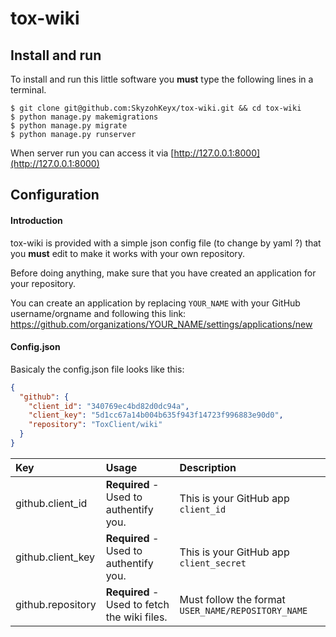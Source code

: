 # tox-wiki

## Install and run
To install and run this little software you **must** type the following lines in a terminal.

```console
$ git clone git@github.com:SkyzohKeyx/tox-wiki.git && cd tox-wiki
$ python manage.py makemigrations
$ python manage.py migrate
$ python manage.py runserver
```

When server run you can access it via [http://127.0.0.1:8000](http://127.0.0.1:8000)

## Configuration
#### Introduction
tox-wiki is provided with a simple json config file (to change by yaml ?) that you **must** edit to make it works with your own repository.

Before doing anything, make sure that you have created an application for your repository.

You can create an application by replacing `YOUR_NAME` with your GitHub username/orgname and following this link: https://github.com/organizations/YOUR_NAME/settings/applications/new

#### Config.json
Basicaly the config.json file looks like this:
```json
{
  "github": {
    "client_id": "340769ec4bd82d0dc94a",
    "client_key": "5d1cc67a14b004b635f943f14723f996883e90d0",
    "repository": "ToxClient/wiki"
  }
}
```

| Key               | Usage                   | Description |
| :---------------- | :---------------------- | :---------- |
| github.client_id  | **Required** - Used to authentify you. | This is your GitHub app `client_id` |
| github.client_key | **Required** - Used to authentify you. | This is your GitHub app `client_secret` |
| github.repository | **Required** - Used to fetch the wiki files. | Must follow the format `USER_NAME/REPOSITORY_NAME` |
